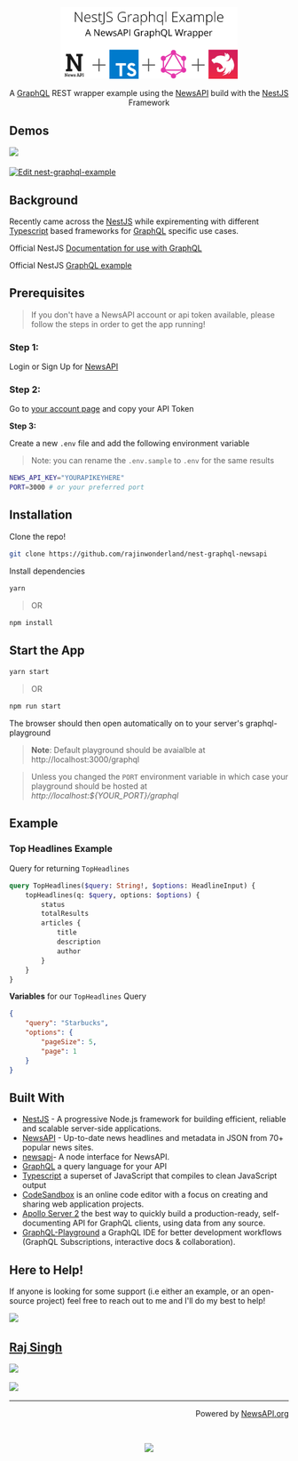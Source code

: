 <p align="center">
  <a href="https://v61olxo547.sse.codesandbox.io/graphql" target="blank"><img src="public/nestjs-graphql-example.png"
      width="320" alt="Nest Logo" /></a>
</p>
<p align="center">A <a href="https://graphql.org/" target="_blank">GraphQL</a> REST wrapper example using the <a href="https://newsapi.org"
    target="_blank">NewsAPI</a> build with the <a href="https://nestjs.com/" target="_blank">NestJS</a> Framework</p>

## Demos

 <a href="https://42nz8kzl14.codesandbox.io/graphql" target="_blank">
  <img src="https://rawcdn.githack.com/rajinwonderland/badgesauce/96c60b6b68d1c5b0c4486e65a563f588be8d8abe/PlaygroundBadge.svg" width="175px">
</a>
<br/><br/>
 <a href="https://codesandbox.io/s/42nz8kzl14?autoresize=1&expanddevtools=1&hidenavigation=1&view=editor" target="_blank">
    <img alt="Edit nest-graphql-example" src="https://codesandbox.io/static/img/play-codesandbox.svg" width="175px">
  </a>

## Background

Recently came across the [NestJS](https://nestjs.org) while expirementing with different [Typescript](https://www.typescriptlang.org/) based frameworks for [GraphQL](https://graphql.org) specific use cases.

Official NestJS [Documentation for use with GraphQL](https://docs.nestjs.com/graphql/quick-start)

Official NestJS [GraphQL example](https://github.com/nestjs/nest/tree/master/sample/12-graphql-apollo)

## Prerequisites

> If you don't have a NewsAPI account or api token available, please follow the steps in order to get the app running!

### Step 1:

Login or Sign Up for [NewsAPI](https://newsapi.org)

### Step 2:

Go to [your account page](https://newsapi.org/account) and copy your API Token

**Step 3:**

Create a new `.env` file and add the following environment variable

> Note: you can rename the `.env.sample` to `.env` for the same results

```sh
NEWS_API_KEY="YOURAPIKEYHERE"
PORT=3000 # or your preferred port
```

## Installation

Clone the repo!

```bash
git clone https://github.com/rajinwonderland/nest-graphql-newsapi
```

Install dependencies

```bash
yarn
```

> OR

```bash
npm install
```

## Start the App

```bash
yarn start
```

> OR

```bash
npm run start
```

The browser should then open automatically on to your server's graphql-playground

> **Note**: Default playground should be avaialble at http://localhost:3000/graphql

> Unless you changed the `PORT` environment variable in which case your playground should be hosted at
> _http://localhost:${YOUR_PORT}/graphql_

## Example

### Top Headlines Example

Query for returning `TopHeadlines`

```graphql
query TopHeadlines($query: String!, $options: HeadlineInput) {
	topHeadlines(q: $query, options: $options) {
		status
		totalResults
		articles {
			title
			description
			author
		}
	}
}
```

**Variables** for our `TopHeadlines` Query

```json
{
	"query": "Starbucks",
	"options": {
		"pageSize": 5,
		"page": 1
	}
}
```

## Built With

- [NestJS](https://docs.nestjs.com) - A progressive Node.js framework for building efficient, reliable and scalable server-side applications.
- [NewsAPI](https://newsapi.org) - Up-to-date news headlines and metadata in JSON from 70+ popular news sites.
- [newsapi](https://www.npmjs.com/package/newsapi)- A node interface for NewsAPI.
- [GraphQL](https://graphql.org/) a query language for your API
- [Typescript](https://github.com/Microsoft/TypeScript) a superset of JavaScript that compiles to clean JavaScript output
- [CodeSandbox](https://codesandbox.io) is an online code editor with a focus on creating and sharing web application projects.
- [Apollo Server 2](https://www.apollographql.com/docs/apollo-server/) the best way to quickly build a production-ready, self-documenting API for GraphQL clients, using data from any source.
- [GraphQL-Playground](https://github.com/prisma/graphql-playground) a GraphQL IDE for better development workflows (GraphQL Subscriptions, interactive docs & collaboration).

## Here to Help!

If anyone is looking for some support (i.e either an example, or an open-source project) feel free to reach out to me and I'll do my best to help!

<img src="https://avatars3.githubusercontent.com/u/15880596?s=460&v=4" width="175px"/>

## [Raj Singh](https://github.com/rajinwonderland)

[![](https://rawcdn.githack.com/rajinwonderland/badgesauce/475260743e433e8d11426b38a2e65ac7d1611a4a/github.svg)](https://github.com/rajinwonderland)

[![](https://rawcdn.githack.com/rajinwonderland/badgesauce/475260743e433e8d11426b38a2e65ac7d1611a4a/twitter.svg)](https://twitter.com/rajinwonderland)

---

</p>
<p align="right">Powered by <a href="https://newsapi.org" target="_blank">NewsAPI.org</a>
</p>
<br/>
<p align="center"><a href="https://www.novvum.io" target="_blank"><img src="https://rawcdn.githack.com/rajinwonderland/badgesauce/475260743e433e8d11426b38a2e65ac7d1611a4a/mwlNovvum.svg" width="175px"/></a></p>
